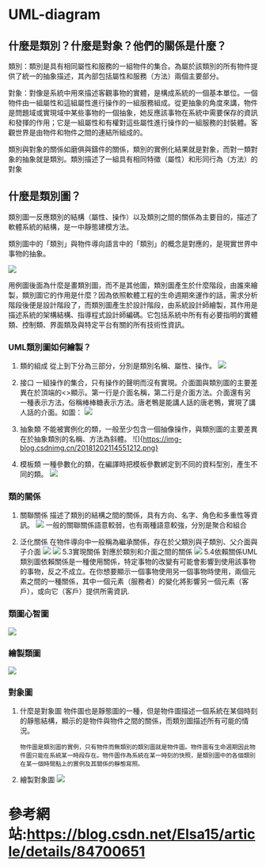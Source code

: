 # UML-diagram
## 什麼是類別？什麼是對象？他們的關係是什麼？
類別：類別是具有相同屬性和服務的一組物件的集合。為屬於該類別的所有物件提供了統一的抽象描述，其內部包括屬性和服務（方法）兩個主要部分。

對象：對像是系統中用來描述客觀事物的實體，是構成系統的一個基本單位。一個物件由一組屬性和這組屬性進行操作的一組服務組成。從更抽象的角度來講，物件是問題域或實現域中某些事物的一個抽象，她反應該事物在系統中需要保存的資訊和發揮的作用；它是一組屬性和有權對這些屬性進行操作的一組服務的封裝體。客觀世界是由物件和物件之間的連結所組成的。

類別與對象的關係如磨俱與鑄件的關係，類別的實例化結果就是對象，而對一類對象的抽象就是類別。類別描述了一組具有相同特徵（屬性）和形同行為（方法）的對象

## 什麼是類別圖？
類別圖一反應類別的結構（屬性、操作）以及類別之間的關係為主要目的，描述了軟體系統的結構，是一中靜態建模方法。

類別圖中的「類別」與物件導向語言中的「類別」的概念是對應的，是現實世界中事物的抽象。

![](https://img-blog.csdnimg.cn/20181202110640986.png)

用例圖後面為什麼是畫類別圖，而不是其他圖，類別圖產生於什麼階段，由誰來繪製，類別圖它的作用是什麼？因為依照軟體工程的生命週期來運作的話，需求分析階段後便是設計階段了，而類別圖產生於設計階段，由系統設計師繪製，其作用是描述系統的架構結構、指導程式設計師編碼。它包括系統中所有有必要指明的實體類、控制類、界面類及與特定平台有關的所有技術性資訊。

### UML類別圖如何繪製？

1) 類的組成
從上到下分為三部分，分別是類別名稱、屬性、操作。
![](https://img-blog.csdnimg.cn/20181202113652178.png)

2) 接口
一組操作的集合，只有操作的聲明而沒有實現。介面圖與類別圖的主要差異在於頂端的<<interface>>顯示。第一行是介面名稱，第二行是介面方法。介面還有另一種表示方法，俗稱棒棒糖表示方法。唐老鴨是能講人話的唐老鴨，實現了講人話的介面。如圖：
![](https://img-blog.csdnimg.cn/20181202114053368.png)

3) 抽象類
不能被實例化的類，一般至少包含一個抽像操作，與類別圖的主要差異在於抽象類別的名稱、方法為斜體。
![]{https://img-blog.csdnimg.cn/20181202114551212.png}

4) 模板類
一種參數化的類，在編譯時把模板參數綁定到不同的資料型別，產生不同的類。
![](https://img-blog.csdnimg.cn/20181202114723341.png)
 ### 類的關係

1) 關聯關係
描述了類別的結構之間的關係，具有方向、名字、角色和多重性等資訊。
![](https://img-blog.csdnimg.cn/2018120212300185.png?x-oss-process=image/watermark,type_ZmFuZ3poZW5naGVpdGk,shadow_10,text_aHR0cHM6Ly9ibG9nLmNzZG4ubmV0L0Vsc2ExNQ==,size_16,color_FFFFFF,t_70)
一般的關聯關係語意較弱，也有兩種語意較強，分別是聚合和組合

2) 泛化關係
在物件導向中一般稱為繼承關係，存在於父類別與子類別、父介面與子介面
![](https://img-blog.csdnimg.cn/20181202123747195.png)
![](https://img-blog.csdnimg.cn/2018120212383192.png)
5.3實現關係
對應於類別和介面之間的關係
![](https://img-blog.csdnimg.cn/20181202123938258.png)
5.4依賴關係UML類別圖依賴關係是一種使用關係，特定事物的改變有可能會影響到使用該事物的事物，反之不成立。在你想要顯示一個事物使用另一個事物時使用，兩個元素之間的一種關係，其中一個元素（服務者）的變化將影響另一個元素（客戶），或向它（客戶）提供所需資訊.

### 類圖心智圖
![](https://img-blog.csdnimg.cn/20181202213337549.png?x-oss-process=image/watermark,type_ZmFuZ3poZW5naGVpdGk,shadow_10,text_aHR0cHM6Ly9ibG9nLmNzZG4ubmV0L0Vsc2ExNQ==,size_16,color_FFFFFF,t_70)
### 繪製類圖
![](https://img-blog.csdnimg.cn/20181202212904310.png?x-oss-process=image/watermark,type_ZmFuZ3poZW5naGVpdGk,shadow_10,text_aHR0cHM6Ly9ibG9nLmNzZG4ubmV0L0Vsc2ExNQ==,size_16,color_FFFFFF,t_70)
### 對象圖
1) 什麼是對象圖
物件圖也是靜態圖的一種，但是物件圖描述一個系統在某個時刻的靜態結構，顯示的是物件與物件之間的關係，而類別圖描述所有可能的情況。

       物件圖是類別圖的實例，只有物件而無類別的類別圖就是物件圖。物件圖有生命週期因此物件圖只能在系統某一時段存在。物件圖作為系統在某一時刻的快照，是類別圖中的各個類別在某一個時間點上的實例及其關係的靜態寫照。
2) 繪製對象圖
![](https://img-blog.csdnimg.cn/20181205200304898.png?x-oss-process=image/watermark,type_ZmFuZ3poZW5naGVpdGk,shadow_10,text_aHR0cHM6Ly9ibG9nLmNzZG4ubmV0L0Vsc2ExNQ==,size_16,color_FFFFFF,t_70)


# 參考網站:https://blog.csdn.net/Elsa15/article/details/84700651

